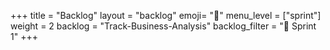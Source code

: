 +++
title = "Backlog"
layout = "backlog"
emoji= "🥞"
menu_level = ["sprint"]
weight = 2
backlog = "Track-Business-Analysis"
backlog_filter = "📅 Sprint 1"
+++
